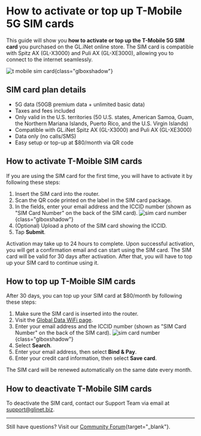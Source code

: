 # How to activate or top up T-Mobile 5G SIM cards 

This guide will show you **how to activate or top up the T-Mobile 5G SIM card** you purchased on the GL.iNet online store. The SIM card is compatible with Spitz AX (GL-X3000) and Puli AX (GL-XE3000), allowing you to connect to the internet seamlessly. 

![t mobile sim card](
https://static.gl-inet.com/docs/router/en/4/tutorials/activate_top_up_sim_card/t-mobile-sim-card.jpg){class="glboxshadow"}


## SIM card plan details

* 5G data (50GB premium data + unlimited basic data)
* Taxes and fees included
* Only valid in the U.S. territories (50 U.S. states, American Samoa, Guam, the Northern Mariana Islands, Puerto Rico, and the U.S. Virgin Islands)
* Compatible with GL.iNet Spitz AX (GL-X3000) and Puli AX (GL-XE3000)
* Data only (no calls/SMS)
* Easy setup or top-up at $80/month via QR code

## How to activate T-Moible SIM cards 

If you are using the SIM card for the first time, you will have to activate it by following these steps: 

1. Insert the SIM card into the router. 
2. Scan the QR code printed on the label in the SIM card package. 
3. In the fields, enter your email address and the ICCID number (shown as "SIM Card Number" on the back of the SIM card). ![sim card number](
https://static.gl-inet.com/docs/router/en/4/tutorials/activate_top_up_sim_card/sim-card-number.jpg){class="glboxshadow"}
4. (Optional) Upload a photo of the SIM card showing the ICCID.
5. Tap **Submit**.

Activation may take up to 24 hours to complete. Upon successful activation, you will get a confirmation email and can start using the SIM card. The SIM card will be valid for 30 days after activation. After that, you will have to top up your SIM card to continue using it. 

## How to top up T-Moible SIM cards

After 30 days, you can top up your SIM card at $80/month by following these steps: 

1. Make sure the SIM card is inserted into the router. 
2. Visit the [Global Data WiFi page](https://portal.globaldatawifi.com/binding_iccid). 
3. Enter your email address and the ICCID number (shown as "SIM Card Number" on the back of the SIM card). 
![sim card number](
https://static.gl-inet.com/docs/router/en/4/tutorials/activate_top_up_sim_card/sim-card-number.jpg){class="glboxshadow"}
4. Select **Search**. 
5. Enter your email address, then select **Bind & Pay**. 
6. Enter your credit card information, then select **Save card**. 

The SIM card will be renewed automatically on the same date every month. 

## How to deactivate T-Mobile SIM cards 
To deactivate the SIM card, contact our Support Team via email at [support@glinet.biz](mailto:support@glinet.biz).

---

Still have questions? Visit our [Community Forum](https://forum.gl-inet.com){target="_blank"}.